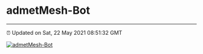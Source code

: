 # admetMesh-Bot
---
⏰ Updated on Sat, 22 May 2021 08:51:32 GMT

[![admetMesh-Bot](https://github.com/kotori-y/admetMesh-bot/actions/workflows/main.yml/badge.svg)](https://github.com/kotori-y/admetMesh-bot/actions/workflows/main.yml)
